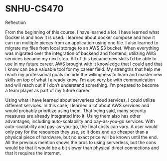 # SNHU-CS470

Reflection

  From the beginning of this course, I have learned a lot. I have learned what Docker is and how it is used. I learned about docker compose and how it can run multiple pieces from an application using one file. I also learned to migrate my files from local storage to an AWS S3 bucket. When everything was migrated over the integration of backend and frontend, utilizing AWS services became my next step. All of this became new skills I’d be able to use in my future career. AWS brought with it knowledge that I could and that I know can be a valuable tool for my career field. My strengths that help me reach my professional goals include the willingness to learn and master new skills on top of what I already know. I’m also very be with communication and will reach out if I don’t understand something. I’m prepared to become a team player as part of my future career. 

  Using what I have learned about serverless cloud services, I could utilize different services. In this case, I learned a lot about AWS services and would probably prioritize using them. That being said, many security measures are already integrated into it. Using them also has other advantages, including auto-scalability and pay-as-you-go services. With auto-scalability and pay-as-you-go, the final costs can vary. A user would only pay for the resources they use, so it does end up cheaper than a physical piece of hardware, but no exact price will be known until the end. All the previous mention shows the pros to using serverless, but the cons would be that it would be a bit slower than physical direct connections and that it requires the internet.
